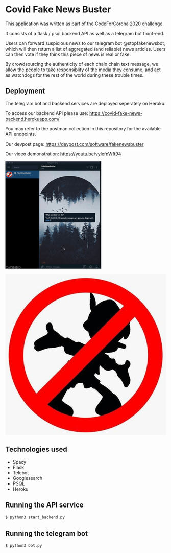 # Covid Fake News Buster
This application was written as part of the CodeForCorona 2020 challenge.

It consists of a flask / psql backend API as well as a telegram bot front-end.

Users can forward suspicious news to our telegram bot @stopfakenewsbot, which will then return a list of aggregated (and reliable) news articles.
Users can then vote if they think this piece of news is real or fake. 

By crowdsourcing the authenticity of each chain chain text message, we allow the people to take responsiblity of the media they consume, and act as watchdogs for the rest of the world during these trouble times.

## Deployment
The telegram bot and backend services are deployed seperately on Heroku.

To access our backend API please use:
https://covid-fake-news-backend.herokuapp.com/ 

You may refer to the postman collection in this repository for the available API endpoints.

Our devpost page:
https://devpost.com/software/fakenewsbuster

Our video demonstration:
https://youtu.be/vylxfnWft94

![image](./assets/fakeNewsBusterDemo.gif)

![image](./assets/logo.jpg)


## Technologies used 
- Spacy
- Flask
- Telebot
- Googlesearch
- PSQL
- Heroku

## Running the API service

```bash
$ python3 start_backend.py
```

## Running the telegram bot

```bash
$ python3 bot.py
```
